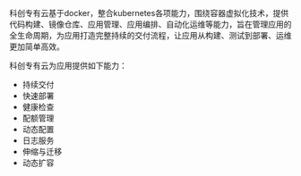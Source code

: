科创专有云基于docker，整合kubernetes各项能力，围绕容器虚拟化技术，提供代码构建、镜像仓库、应用管理、应用编排、自动化运维等能力，旨在管理应用的全生命周期，为应用打造完整持续的交付流程，让应用从构建、测试到部署、运维更加简单高效。

科创专有云为应用提供如下能力：

* 持续交付
* 快速部署
* 健康检查
* 配额管理
* 动态配置
* 日志服务
* 伸缩与迁移
* 动态扩容



